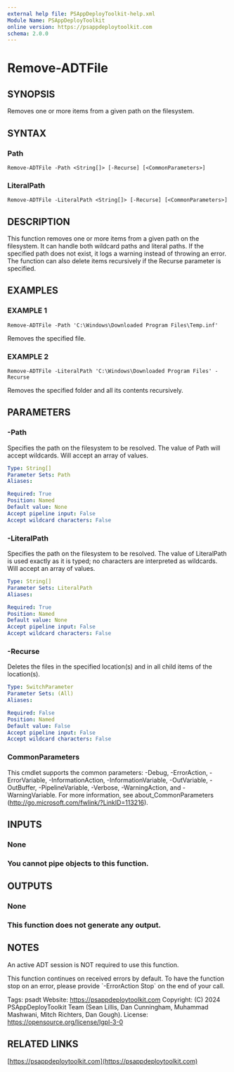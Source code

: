 ```yaml
---
external help file: PSAppDeployToolkit-help.xml
Module Name: PSAppDeployToolkit
online version: https://psappdeploytoolkit.com
schema: 2.0.0
---
```


# Remove-ADTFile

## SYNOPSIS
Removes one or more items from a given path on the filesystem.

## SYNTAX

### Path
```
Remove-ADTFile -Path <String[]> [-Recurse] [<CommonParameters>]
```

### LiteralPath
```
Remove-ADTFile -LiteralPath <String[]> [-Recurse] [<CommonParameters>]
```

## DESCRIPTION
This function removes one or more items from a given path on the filesystem.
It can handle both wildcard paths and literal paths.
If the specified path does not exist, it logs a warning instead of throwing an error.
The function can also delete items recursively if the Recurse parameter is specified.

## EXAMPLES

### EXAMPLE 1
```
Remove-ADTFile -Path 'C:\Windows\Downloaded Program Files\Temp.inf'
```

Removes the specified file.

### EXAMPLE 2
```
Remove-ADTFile -LiteralPath 'C:\Windows\Downloaded Program Files' -Recurse
```

Removes the specified folder and all its contents recursively.

## PARAMETERS

### -Path
Specifies the path on the filesystem to be resolved.
The value of Path will accept wildcards.
Will accept an array of values.

```yaml
Type: String[]
Parameter Sets: Path
Aliases:

Required: True
Position: Named
Default value: None
Accept pipeline input: False
Accept wildcard characters: False
```

### -LiteralPath
Specifies the path on the filesystem to be resolved.
The value of LiteralPath is used exactly as it is typed; no characters are interpreted as wildcards.
Will accept an array of values.

```yaml
Type: String[]
Parameter Sets: LiteralPath
Aliases:

Required: True
Position: Named
Default value: None
Accept pipeline input: False
Accept wildcard characters: False
```

### -Recurse
Deletes the files in the specified location(s) and in all child items of the location(s).

```yaml
Type: SwitchParameter
Parameter Sets: (All)
Aliases:

Required: False
Position: Named
Default value: False
Accept pipeline input: False
Accept wildcard characters: False
```

### CommonParameters
This cmdlet supports the common parameters: -Debug, -ErrorAction, -ErrorVariable, -InformationAction, -InformationVariable, -OutVariable, -OutBuffer, -PipelineVariable, -Verbose, -WarningAction, and -WarningVariable.
For more information, see about_CommonParameters (http://go.microsoft.com/fwlink/?LinkID=113216).

## INPUTS

### None
### You cannot pipe objects to this function.
## OUTPUTS

### None
### This function does not generate any output.
## NOTES
An active ADT session is NOT required to use this function.

This function continues on received errors by default.
To have the function stop on an error, please provide \`-ErrorAction Stop\` on the end of your call.

Tags: psadt
Website: https://psappdeploytoolkit.com
Copyright: (C) 2024 PSAppDeployToolkit Team (Sean Lillis, Dan Cunningham, Muhammad Mashwani, Mitch Richters, Dan Gough).
License: https://opensource.org/license/lgpl-3-0

## RELATED LINKS

[https://psappdeploytoolkit.com](https://psappdeploytoolkit.com)
